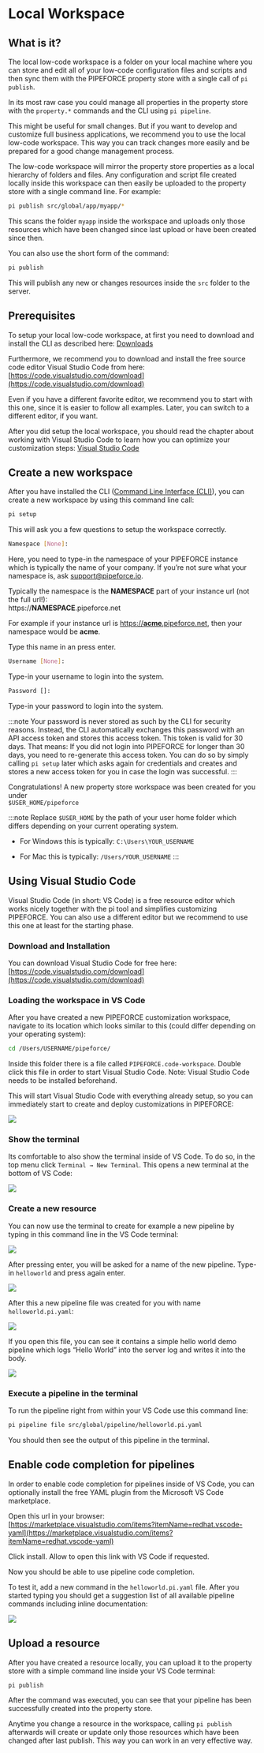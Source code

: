 # Local Workspace

## What is it?

The local low-code workspace is a folder on your local machine where you can store and edit all of your low-code configuration files and scripts and then sync them with the PIPEFORCE property store with a single call of `pi publish`.

In its most raw case you could manage all properties in the property store with the `property.*` commands and the CLI using `pi pipeline`.

This might be useful for small changes. But if you want to develop and customize full business applications, we recommend you to use the local low-code workspace. This way you can track changes more easily and be prepared for a good change management process.

The low-code workspace will mirror the property store properties as a local hierarchy of folders and files. Any configuration and script file created locally inside this workspace can then easily be uploaded to the property store with a single command line. For example:

```bash
pi publish src/global/app/myapp/*
```

This scans the folder `myapp` inside the workspace and uploads only those resources which have been changed since last upload or have been created since then.

You can also use the short form of the command:

```bash
pi publish 
```

This will publish any new or changes resources inside the `src` folder to the server.

## Prerequisites

To setup your local low-code workspace, at first you need to download and install the CLI as described here: [Downloads](../guides/downloads)

Furthermore, we recommend you to download and install the free source code editor Visual Studio Code from here: [https://code.visualstudio.com/download](https://code.visualstudio.com/download)

Even if you have a different favorite editor, we recommend you to start with this one, since it is easier to follow all examples. Later, you can switch to a different editor, if you want.

After you did setup the local workspace, you should read the chapter about working with Visual Studio Code to learn how you can optimize your customization steps: [Visual Studio Code](../guides/vs-code)

## Create a new workspace

After you have installed the CLI ([Command Line Interface (CLI)](../api/cli)), you can create a new workspace by using this command line call:

```bash
pi setup
```

This will ask you a few questions to setup the workspace correctly.

```bash
Namespace [None]:
```

Here, you need to type-in the namespace of your PIPEFORCE instance which is typically the name of your company. If you’re not sure what your namespace is, ask [support@pipeforce.io](mailto:support@pipeforce.io).

Typically the namespace is the **NAMESPACE** part of your instance url (not the full url!):  
https://**NAMESPACE**.pipeforce.net

For example if your instance url is [https://**acme**.pipeforce.net](https://acme.pipeforce.net), then your namespace would be **acme**.

Type this name in an press enter.

```bash
Username [None]:
```

Type-in your username to login into the system.

```bash
Password []:
```

Type-in your password to login into the system.

:::note 
Your password is never stored as such by the CLI for security reasons. Instead, the CLI automatically exchanges this password with an API access token and stores this access token. This token is valid for 30 days. That means: If you did not login into PIPEFORCE for longer than 30 days, you need to re-generate this access token. You can do so by simply calling `pi setup` later which asks again for credentials and creates and stores a new access token for you in case the login was successful.
:::

Congratulations! A new property store workspace was been created for you under  
`$USER_HOME/pipeforce`

:::note 
Replace `$USER_HOME` by the path of your user home folder which differs depending on your current operating system.

*   For Windows this is typically: `C:\Users\YOUR_USERNAME`
    
*   For Mac this is typically: `/Users/YOUR_USERNAME`
:::
    

## Using Visual Studio Code

Visual Studio Code (in short: VS Code) is a free resource editor which works nicely together with the pi tool and simplifies customizing PIPEFORCE. You can also use a different editor but we recommend to use this one at least for the starting phase.

### Download and Installation

You can download Visual Studio Code for free here: [https://code.visualstudio.com/download](https://code.visualstudio.com/download)

### Loading the workspace in VS Code

After you have created a new PIPEFORCE customization workspace, navigate to its location which looks similar to this (could differ depending on your operating system):

```bash
cd /Users/USERNAME/pipeforce/
```

Inside this folder there is a file called `PIPEFORCE.code-workspace`. Double click this file in order to start Visual Studio Code. Note: Visual Studio Code needs to be installed beforehand.

This will start Visual Studio Code with everything already setup, so you can immediately start to create and deploy customizations in PIPEFORCE:

![](../img/vs-code.png)

### Show the terminal

Its comfortable to also show the terminal inside of VS Code. To do so, in the top menu click `Terminal → New Terminal`. This opens a new terminal at the bottom of VS Code:

![](../img/vs-code1.png)

### Create a new resource

You can now use the terminal to create for example a new pipeline by typing in this command line in the VS Code terminal:

![](../img/vscode-terminal.png)

After pressing enter, you will be asked for a name of the new pipeline. Type-in `helloworld` and press again enter.

![](../img/vscode-terminal1.png)

After this a new pipeline file was created for you with name `helloworld.pi.yaml`:

![](../img/vscode-terminal1.png)

If you open this file, you can see it contains a simple hello world demo pipeline which logs “Hello World” into the server log and writes it into the body.

![](../img/vs-code3.png)

### Execute a pipeline in the terminal

To run the pipeline right from within your VS Code use this command line:

```bash
pi pipeline file src/global/pipeline/helloworld.pi.yaml
```

You should then see the output of this pipeline in the terminal.

## Enable code completion for pipelines

In order to enable code completion for pipelines inside of VS Code, you can optionally install the free YAML plugin from the Microsoft VS Code marketplace.

Open this url in your browser:  
[https://marketplace.visualstudio.com/items?itemName=redhat.vscode-yaml](https://marketplace.visualstudio.com/items?itemName=redhat.vscode-yaml)

Click install. Allow to open this link with VS Code if requested.

Now you should be able to use pipeline code completion.

To test it, add a new command in the `helloworld.pi.yaml` file. After you started typing you should get a suggestion list of all available pipeline commands including inline documentation:

![](../img/vs-code4.png)

## Upload a resource

After you have created a resource locally, you can upload it to the property store with a simple command line inside your VS Code terminal:

```bash
pi publish
```

After the command was executed, you can see that your pipeline has been successfully created into the property store.

Anytime you change a resource in the workspace, calling `pi publish` afterwards will create or update only those resources which have been changed after last publish. This way you can work in an very effective way.
